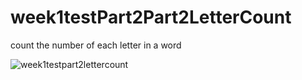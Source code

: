 # week1testPart2Part2LetterCount
count the number of each letter in a word

![week1testpart2lettercount](https://user-images.githubusercontent.com/10855748/51063860-ce495400-15ca-11e9-874c-03daf403e42a.PNG)
